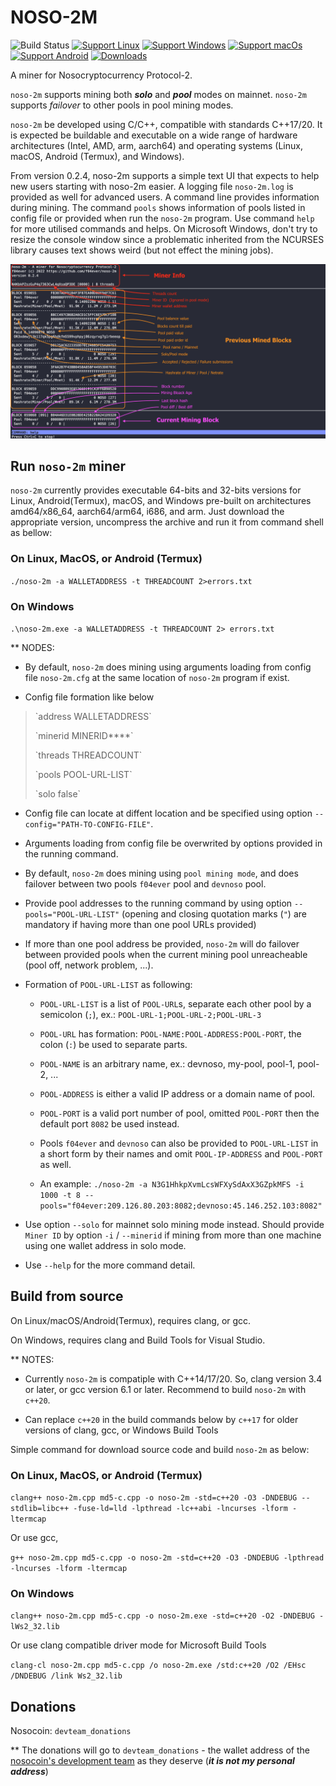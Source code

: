 # NOSO-2M
![Build Status](https://github.com/f04ever/noso-2m/actions/workflows/build-release.yml/badge.svg)
[![Support Linux](https://img.shields.io/badge/support-Linux-blue?logo=Linux)](https://github.com/f04ever/noso-2m/releases/latest)
[![Support Windows](https://img.shields.io/badge/support-Windows-blue?logo=Windows)](https://github.com/f04ever/noso-2m/releases/latest)
[![Support macOs](https://img.shields.io/badge/support-macOS-blue?logo=macOS)](https://github.com/f04ever/noso-2m/releases/latest)
[![Support Android](https://img.shields.io/badge/support-Android-blue?logo=Android)](https://github.com/f04ever/noso-2m/releases/latest)
[![Downloads](https://img.shields.io/github/downloads/f04ever/noso-2m/total)](https://github.com/f04ever/noso-2m/releases)

A miner for Nosocryptocurrency Protocol-2.

`noso-2m` supports mining both ***solo*** and ***pool*** modes on mainnet. `noso-2m` supports *_failover_* to other pools in pool mining modes.

`noso-2m` be developed using C/C++, compatible with standards C++17/20. It is expected be buildable and executable on a wide range of hardware architectures (Intel, AMD, arm, aarch64) and operating systems (Linux, macOS, Android (Termux), and Windows).

From version 0.2.4, noso-2m supports a simple text UI that expects to help new users starting with noso-2m easier. A logging file `noso-2m.log` is provided as well for advanced users. A command line provides information during mining. The command `pools` shows information of pools listed in config file or provided when run the `noso-2m` program. Use command `help` for more utilised commands and helps. On Microsoft Windows, don't try to resize the console window since a problematic inherited from the NCURSES library causes text shows weird (but not effect the mining jobs).

![Screenshot](images/textui.png)

## Run `noso-2m` miner

`noso-2m` currently provides executable 64-bits and 32-bits versions for Linux, Android(Termux), macOS, and Windows pre-built on architectures amd64/x86\_64, aarch64/arm64, i686, and arm. Just download the appropriate version, uncompress the archive and run it from command shell as bellow:

### On Linux, MacOS, or Android (Termux)

`./noso-2m -a WALLETADDRESS -t THREADCOUNT 2>errors.txt`

### On Windows

`.\noso-2m.exe -a WALLETADDRESS -t THREADCOUNT 2> errors.txt`

** NODES:

- By default, `noso-2m` does mining using arguments loading from config file `noso-2m.cfg` at the same location of `noso-2m` program if exist.

- Config file formation like below
<blockquote>
<p>`address WALLETADDRESS`</p>
<p>`minerid MINERID****`</p>
<p>`threads THREADCOUNT`</p>
<p>`pools POOL-URL-LIST`</p>
<p>`solo false`</p>
</blockquote>

- Config file can locate at diffent location and be specified using option `--config="PATH-TO-CONFIG-FILE"`.

- Arguments loading from config file be overwrited by options provided in the running command.

- By default, `noso-2m` does mining using `pool mining mode`, and does failover between two pools `f04ever` pool and `devnoso` pool.

- Provide pool addresses to the running command by using option `--pools="POOL-URL-LIST"` (opening and closing quotation marks (`"`) are mandatory if having more than one pool URLs provided)

- If more than one pool address be provided, `noso-2m` will do failover between provided pools when the current mining pool unreacheable (pool off, network problem, ...).

- Formation of `POOL-URL-LIST` as following:

    + `POOL-URL-LIST` is a list of `POOL-URL`s, separate each other pool by a semicolon (`;`), ex.: `POOL-URL-1;POOL-URL-2;POOL-URL-3`

    + `POOL-URL` has formation: `POOL-NAME:POOL-ADDRESS:POOL-PORT`, the colon (`:`) be used to separate parts.

    + `POOL-NAME` is an arbitrary name, ex.: devnoso, my-pool, pool-1, pool-2, ...

    + `POOL-ADDRESS` is either a valid IP address or a domain name of pool.

    + `POOL-PORT` is a valid port number of pool, omitted `POOL-PORT` then the default port `8082` be used instead.

    + Pools `f04ever` and `devnoso` can also be provided to `POOL-URL-LIST` in a short form by their names and omit `POOL-IP-ADDRESS` and `POOL-PORT` as well.

    + An example: `./noso-2m -a N3G1HhkpXvmLcsWFXySdAxX3GZpkMFS -i 1000 -t 8 --pools="f04ever:209.126.80.203:8082;devnoso:45.146.252.103:8082"`

- Use option `--solo` for mainnet solo mining mode instead. Should provide `Miner ID` by option `-i` / `--minerid` if mining from more than one machine using one wallet address in solo mode.

- Use `--help` for the more command detail.

## Build from source

On Linux/macOS/Android(Termux), requires clang, or gcc.

On Windows, requires clang and Build Tools for Visual Studio.

** NOTES:

- Currently `noso-2m` is compatiple with C++14/17/20. So, clang version 3.4 or later, or gcc version 6.1 or later. Recommend to build `noso-2m` with `c++20`.

- Can replace `c++20` in the build commands below by `c++17` for older versions of clang, gcc, or Windows Build Tools

Simple command for download source code and build `noso-2m` as below:

### On Linux, MacOS, or Android (Termux)

`clang++ noso-2m.cpp md5-c.cpp -o noso-2m -std=c++20 -O3 -DNDEBUG --stdlib=libc++ -fuse-ld=lld -lpthread -lc++abi -lncurses -lform -ltermcap`

Or use gcc,

`g++ noso-2m.cpp md5-c.cpp -o noso-2m -std=c++20 -O3 -DNDEBUG -lpthread -lncurses -lform -ltermcap`

### On Windows

`clang++ noso-2m.cpp md5-c.cpp -o noso-2m.exe -std=c++20 -O2 -DNDEBUG -lWs2_32.lib`

Or use clang compatible driver mode for Microsoft Build Tools

`clang-cl noso-2m.cpp md5-c.cpp /o noso-2m.exe /std:c++20 /O2 /EHsc /DNDEBUG /link Ws2_32.lib`

## Donations

Nosocoin: `devteam_donations`

** The donations will go to `devteam_donations` - the wallet address of the [nosocoin's development team](https://www.nosocoin.com/) as they deserve (***it is not my personal address***)
